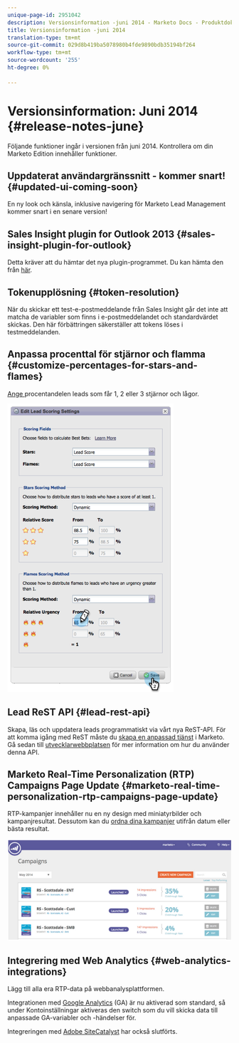 ```yaml
---
unique-page-id: 2951042
description: Versionsinformation -juni 2014 - Marketo Docs - Produktdokumentation
title: Versionsinformation -juni 2014
translation-type: tm+mt
source-git-commit: 029d8b419ba5078980b4fde9890bdb35194bf264
workflow-type: tm+mt
source-wordcount: '255'
ht-degree: 0%

---
```



# Versionsinformation: Juni 2014 {#release-notes-june}

Följande funktioner ingår i versionen från juni 2014. Kontrollera om din Marketo Edition innehåller funktioner.

## Uppdaterat användargränssnitt - kommer snart! {#updated-ui-coming-soon}

En ny look och känsla, inklusive navigering för Marketo Lead Management kommer snart i en senare version!

## Sales Insight plugin for Outlook 2013 {#sales-insight-plugin-for-outlook}

Detta kräver att du hämtar det nya plugin-programmet. Du kan hämta den från [här](/help/marketo/product-docs/marketo-sales-insight/msi-outlook-plugin/install-the-marketo-email-add-in-for-outlook-with-a-registration-code.md).

## Tokenupplösning {#token-resolution}

När du skickar ett test-e-postmeddelande från Sales Insight går det inte att matcha de variabler som finns i e-postmeddelandet och standardvärdet skickas. Den här förbättringen säkerställer att tokens löses i testmeddelanden.

## Anpassa procenttal för stjärnor och flamma {#customize-percentages-for-stars-and-flames}

[Ange ](/help/marketo/product-docs/marketo-sales-insight/msi-for-salesforce/features/stars-and-flames/customize-stars-and-flames.md) procentandelen leads som får 1, 2 eller 3 stjärnor och lågor.

![](assets/image2014-9-22-13-3a50-3a31.png)

## Lead ReST API {#lead-rest-api}

Skapa, läs och uppdatera leads programmatiskt via vårt nya ReST-API. För att komma igång med ReST måste du [skapa en anpassad tjänst](/help/marketo/product-docs/administration/additional-integrations/create-a-custom-service-for-use-with-rest-api.md) i Marketo. Gå sedan till [utvecklarwebbplatsen](https://developers.marketo.com/documentation/rest/) för mer information om hur du använder denna API.

## Marketo Real-Time Personalization (RTP) Campaigns Page Update {#marketo-real-time-personalization-rtp-campaigns-page-update}

RTP-kampanjer innehåller nu en ny design med miniatyrbilder och kampanjresultat. Dessutom kan du [ordna dina kampanjer](/help/marketo/product-docs/web-personalization/working-with-web-campaigns/sort-web-campaigns-by-latest-or-top-performing.md) utifrån datum eller bästa resultat.

![](assets/image2014-9-22-13-3a50-3a57.png)

## Integrering med Web Analytics {#web-analytics-integrations}

Lägg till alla era RTP-data på webbanalysplattformen.

Integrationen med [Google Analytics](/help/marketo/product-docs/web-personalization/reporting-for-web-personalization/web-analytics-integrations/integrate-rtp-with-google-analytics.md) (GA) är nu aktiverad som standard, så under Kontoinställningar aktiveras den switch som du vill skicka data till anpassade GA-variabler och -händelser för.

Integreringen med [Adobe SiteCatalyst](/help/marketo/product-docs/web-personalization/reporting-for-web-personalization/web-analytics-integrations/integrate-with-adobe-analytics.md) har också slutförts.
